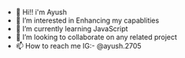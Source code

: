 - 👋 Hi!! i'm Ayush
- 👀 I’m interested in Enhancing my capablities
- 🌱 I’m currently learning JavaScript
- 💞️ I’m looking to collaborate on any related project
- 📫 How to reach me IG:- @ayush.2705 

<!---
Gemini2705/Gemini2705 is a ✨ special ✨ repository because its `README.md` (this file) appears on your GitHub profile.
You can click the Preview link to take a look at your changes.
--->
